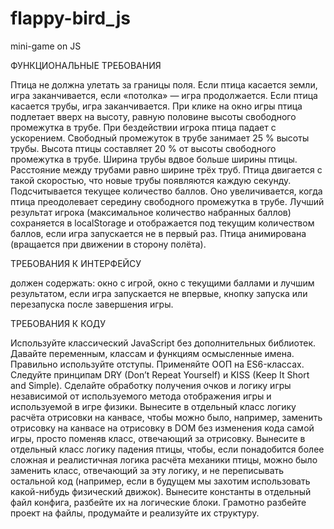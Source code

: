 # flappy-bird_js
mini-game on JS

ФУНКЦИОНАЛЬНЫЕ ТРЕБОВАНИЯ

Птица не должна улетать за границы поля. Если птица касается земли, игра заканчивается, если «потолка» — игра продолжается.
Если птица касается трубы, игра заканчивается.
При клике на окно игры птица подлетает вверх на высоту, равную половине высоты свободного промежутка в трубе.
При бездействии игрока птица падает с ускорением.
Свободный промежуток в трубе занимает 25 % высоты трубы.
Высота птицы составляет 20 % от высоты свободного промежутка в трубе.
Ширина трубы вдвое больше ширины птицы.
Расстояние между трубами равно ширине трёх труб.
Птица двигается с такой скоростью, что новые трубы появляются каждую секунду.
Подсчитывается текущее количество баллов. Оно увеличивается, когда птица преодолевает середину свободного промежутка в трубе.
Лучший результат игрока (максимальное количество набранных баллов) сохраняется в localStorage и отображается под текущим количеством баллов, если игра запускается не в первый раз.
Птица анимирована (вращается при движении в сторону полёта).

ТРЕБОВАНИЯ К ИНТЕРФЕЙСУ

должен содержать:
окно с игрой,
окно с текущими баллами и лучшим результатом, если игра запускается не впервые,
кнопку запуска или перезапуска после завершения игры.

ТРЕБОВАНИЯ К КОДУ

Используйте классический JavaScript без дополнительных библиотек.
Давайте переменным, классам и функциям осмысленные имена.
Правильно используйте отступы.
Применяйте ООП на ES6-классах.
Следуйте принципам DRY (Don’t Repeat Yourself) и KISS (Keep It Short and Simple).
Сделайте обработку получения очков и логику игры независимой от используемого метода отображения игры и используемой в игре физики.
Вынесите в отдельный класс логику расчёта отрисовки на канвасе, чтобы можно было, например, заменить отрисовку на канвасе на отрисовку в DOM без изменения кода самой игры, просто поменяв класс, отвечающий за отрисовку.
Вынесите в отдельный класс логику падения птицы, чтобы, если понадобится более сложная и реалистичная логика расчёта механики птицы, можно было заменить класс, отвечающий за эту логику, и не переписывать остальной код (например, если в будущем мы захотим использовать какой-нибудь физический движок). 
Вынесите константы в отдельный файл конфига, разбейте их на логические блоки.
Грамотно разбейте проект на файлы, продумайте и реализуйте их структуру.
